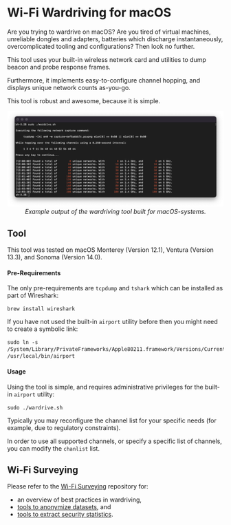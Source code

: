 # Wi-Fi Wardriving for macOS

Are you trying to wardrive on macOS? Are you tired of virtual machines, unreliable dongles and adapters, batteries which discharge instantaneously, overcomplicated tooling and configurations? Then look no further.

This tool uses your built-in wireless network card and utilities to dump beacon and probe response frames.

Furthermore, it implements easy-to-configure channel hopping, and displays unique network counts as-you-go.

This tool is robust and awesome, because it is simple.

<p align="center">
	<img width="800" src="example.png">
	<br />
	<em>Example output of the wardriving tool built for macOS-systems.</em>
</p>

## Tool

This tool was tested on macOS Monterey (Version 12.1), Ventura (Version 13.3), and Sonoma (Version 14.0).

#### Pre-Requirements

The only pre-requirements are ```tcpdump``` and ```tshark``` which can be installed as part of Wireshark: 
```
brew install wireshark
```

If you have not used the built-in ```airport``` utility before then you might need to create a symbolic link:
```
sudo ln -s /System/Library/PrivateFrameworks/Apple80211.framework/Versions/Current/Resources/airport /usr/local/bin/airport
```

#### Usage

Using the tool is simple, and requires administrative privileges for the built-in ```airport``` utility:
```
sudo ./wardrive.sh
```

Typically you may reconfigure the channel list for your specific needs (for example, due to regulatory constraints).

In order to use all supported channels, or specify a specific list of channels, you can modify the ```chanlist``` list.

## Wi-Fi Surveying

Please refer to the [Wi-Fi Surveying](https://github.com/domienschepers/wifi-surveying) repository for:
- an overview of best practices in wardriving,
- [tools to anonymize datasets](https://github.com/domienschepers/wifi-surveying/tree/master/datasets), and
- [tools to extract security statistics](https://github.com/domienschepers/wifi-surveying/tree/master/tool).
